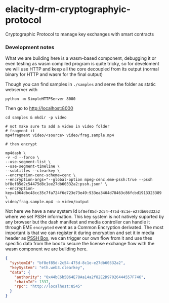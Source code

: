 # elacity-drm-cryptographyic-protocol
Cryptographic Protocol to manage key exchanges with smart contracts

### Development notes
What we are building here is a wasm-based component, debugging it or even testing as wasm compiled program is quite tricky, so for develoment we will use HTTP and keep all the core decoupled from its output (normal binary for HTTP and wasm for the final output)

Though you can find samples in `./samples` and serve the folder as static webserver with 
```shell
python -m SimpleHTTPServer 8000
```

Then go to [http://localhost:8000](http://localhost:8000)

```shell
cd samples & mkdir -p video

# not make sure to add a video in video folder
# fragment it
mp4fragment video/<source> video/frag.sample.mp4

# then encrypt

mp4dash \
-v -d --force \
--use-segment-list \
--use-segment-timeline \
--subtitles --clearkey \
--encryption-cenc-scheme=cenc \
--encryption-args="--global-option mpeg-cenc.eme-pssh:true --pssh bf8ef85d2c54475d8c1ee27db60332a2:pssh.json" \
--encryption-key=1064dbc48cc35c7fa724f6e723e73e49:933ea3404d78463c86fcbd1913323389 \
video/frag.sample.mp4 -o video/output
```

Not here we have a new system Id `bf8ef85d-2c54-475d-8c1e-e27db60332a2` where we set PSSH information. This key system is not natively suported by any browser but the dash manifest and media controller can handle it through EME `encrypted` event as a Common Encryption derivated. The most important is that we can register it during encryption and set it in media header as [PSSH Box](https://www.w3.org/TR/eme-initdata-cenc/#common-system), we can trigger our own flow from it and use thes specific data from the box to secure the license exchange flow with the wasm component we are building here.

```json
{
  "systemId": "bf8ef85d-2c54-475d-8c1e-e27db60332a2",
  "keySystem": "eth.web3.clearkey",
  "data": {
    "authority": "0x44bC6b5B64E78Aa14a2f82E2D97026444557F746",
    "chainId": 1337,
    "rpc": "http://localhost:8545"
  }
}
```